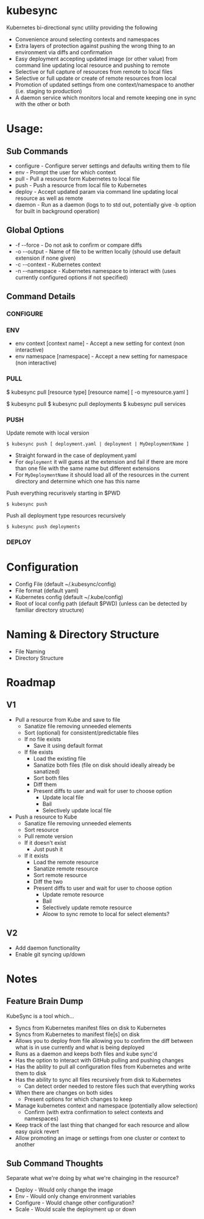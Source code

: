 # kubesync
Kubernetes bi-directional sync utility providing the following
* Convenience around selecting contexts and namespaces
* Extra layers of protection against pushing the wrong thing to an environment via diffs and confirmation
* Easy deployment accepting updated image (or other value) from command line updating local resource and pushing to remote
* Selective or full capture of resources from remote to local files
* Selective or full update or create of remote resources from local
* Promotion of updated settings from one context/namespace to another (i.e. staging to production)
* A daemon service which monitors local and remote keeping one in sync with the other or both


# Usage:
## Sub Commands
* configure                  - Configure server settings and defaults writing them to file
* env                        - Prompt the user for which context
* pull                       - Pull a resource form Kubernetes to local file
* push                       - Push a resource from local file to Kubernetes
* deploy                     - Accept updated param via command line updating local resource as well as remote
* daemon                     - Run as a daemon (logs to to std out, potentially give -b option for built in background operation)

## Global Options
* -f --force - Do not ask to confirm or compare diffs
* -o --output - Name of file to be written locally (should use default extension if none given)
* -c --context - Kubernetes context
* -n --namespace - Kubernetes namespace to interact with (uses currently configured options if not specified)

## Command Details
### CONFIGURE

### ENV
* env context [context name] - Accept a new setting for context (non interactive)
* env namespace [namespace]  - Accept a new setting for namespace (non interactive)

### PULL
$ kubesync pull [resource type] [resource name] [ -o myresource.yaml ]

$ kubesync pull
$ kubesync pull deployments
$ kubesync pull services

### PUSH
Update remote with local version
```
$ kubesync push [ deployment.yaml | deployment | MyDeploymentName ]
```
* Straight forward in the case of deployment.yaml
* For `deployment` it will guess at the extension and fail if there are more than one file with the same name but different extensions
* For `MyDeploymentName` it should load all of the resources in the current directory and determine which one has this name

Push everything recurisvely starting in $PWD
```
$ kubesync push
```

Push all deployment type resources recursively
```
$ kubesync push deployments
```

### DEPLOY

# Configuration
* Config File (default ~/.kubesync/config)
* File format (default yaml)
* Kubernetes config (default ~/.kube/config)
* Root of local config path (default $PWD) (unless can be detected by familiar directory structure)

# Naming & Directory Structure
* File Naming
* Directory Structure

# Roadmap
## V1
* Pull a resource from Kube and save to file
  * Sanatize file removing unneeded elements
  * Sort (optional) for consistent/predictable files
  * If no file exists
    * Save it using default format
  * If file exists
    * Load the existing file
    * Sanatize both files (file on disk should ideally already be sanatized)
    * Sort both files
    * Diff them
    * Present diffs to user and wait for user to choose option
      * Update local file
      * Bail
      * Selectively update local file
* Push a resource to Kube
  * Sanatize file removing unneeded elements
  * Sort resource
  * Pull remote version
  * If it doesn't exist
    * Just push it
  * If it exists
    * Load the remote resource
    * Sanatize remote resource
    * Sort remote resource
    * Diff the two
    * Present diffs to user and wait for user to choose option
      * Update remote resource
      * Bail
      * Selectively update remote resource
      * Aloow to sync remote to local for select elements?

## V2
* Add daemon functionality
* Enable git syncing up/down

# Notes

## Feature Brain Dump
KubeSync is a tool which...
* Syncs from Kubernetes manifest files on disk to Kubernetes
* Syncs from Kubernetes to manifest file[s] on disk
* Allows you to deploy from file allowing you to confirm the diff between what is in use currently and what is being deployed
* Runs as a daemon and keeps both files and kube sync'd
* Has the option to interact with GitHub pulling and pushing changes
* Has the ability to pull all configuration files from Kubernetes and write them to disk
* Has the ability to sync all files recursively from disk to Kubernetes
  * Can detect order needed to restore files such that everything works
* When there are changes on both sides
  * Present options for which changes to keep
* Manage kubernetes context and namespace (potentially allow selection)
  * Confirm (with extra confirmation to select contexts and namespaces)
* Keep track of the last thing that changed for each resource and allow easy quick revert
* Allow promoting an image or settings from one cluster or context to another

## Sub Command Thoughts
Separate what we're doing by what we're chainging in the resource?
* Deploy - Would only change the image
* Env - Would only change environment variables
* Configure - Would change other configuration?
* Scale - Would scale the deployment up or down

